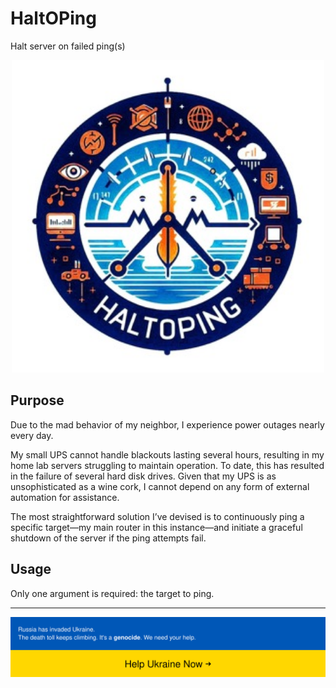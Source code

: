 # HaltOPing

Halt server on failed ping(s)

<p align="center">
    <img src="./img/haltoping_logo.jpg" width="500"/>
</p>

## Purpose

Due to the mad behavior of my neighbor, I experience power outages nearly every day.

My small UPS cannot handle blackouts lasting several hours, resulting in my home lab servers struggling to maintain operation. To date, this has resulted in the failure of several hard disk drives. Given that my UPS is as unsophisticated as a wine cork, I cannot depend on any form of external automation for assistance.

The most straightforward solution I’ve devised is to continuously ping a specific target—my main router in this instance—and initiate a graceful shutdown of the server if the ping attempts fail.

## Usage

Only one argument is required: the target to ping.

---

[![Stand With Ukraine](https://raw.githubusercontent.com/vshymanskyy/StandWithUkraine/main/banner2-direct.svg)](https://vshymanskyy.github.io/StandWithUkraine)
